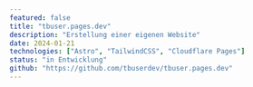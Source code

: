 ```yaml
---
featured: false
title: "tbuser.pages.dev"
description: "Erstellung einer eigenen Website"
date: 2024-01-21
technologies: ["Astro", "TailwindCSS", "Cloudflare Pages"]
status: "in Entwicklung"
github: "https://github.com/tbuserdev/tbuser.pages.dev"
---
```

